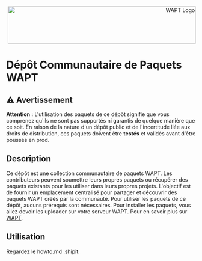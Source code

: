<div align="right">
  <img src="https://www.wapt.fr/fr/doc/_images/icon_wapt_all.png" alt="WAPT Logo" width="500" height="100">
</div>


# Dépôt Communautaire de Paquets WAPT

## :warning: Avertissement

**Attention :** L'utilisation des paquets de ce dépôt signifie que vous comprenez qu'ils ne sont pas supportés ni garantis de quelque manière que ce soit. En raison de la nature d'un dépôt public et de l'incertitude liée aux droits de distribution, ces paquets doivent être **testés** et validés avant d'être poussés en prod.






## Description

Ce dépôt est une collection communautaire de paquets WAPT. Les contributeurs peuvent soumettre leurs propres paquets ou récupérer des paquets existants pour les utiliser dans leurs propres projets. L'objectif est de fournir un emplacement centralisé pour partager et découvrir des paquets WAPT créés par la communauté.
Pour utiliser les paquets de ce dépôt, aucuns prérequis sont nécessaires. 
Pour installer les paquets, vous allez devoir les uploader sur votre serveur WAPT.
Pour en savoir plus sur [WAPT](https://www.tranquil.it/wapt/).





## Utilisation

Regardez le howto.md :shipit:
